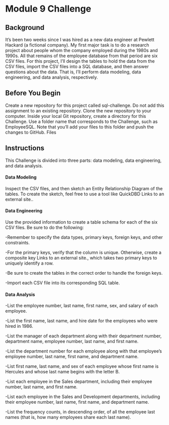 # Module 9 Challenge

## Background

It’s been two weeks since I was hired as a new data engineer at Pewlett Hackard (a fictional company). My first major task is to do a research project about people whom the company employed during the 1980s and 1990s. All that remains of the employee database from that period are six CSV files.
For this project, I’ll design the tables to hold the data from the CSV files, import the CSV files into a SQL database, and then answer questions about the data. That is, I’ll perform data modeling, data engineering, and data analysis, respectively.

## Before You Begin

Create a new repository for this project called sql-challenge. Do not add this assignment to an existing repository.
Clone the new repository to your computer.
Inside your local Git repository, create a directory for this Challenge. Use a folder name that corresponds to the Challenge, such as EmployeeSQL.
Note that you’ll add your files to this folder and push the changes to GitHub.
Files

## Instructions

This Challenge is divided into three parts: data modeling, data engineering, and data analysis.

#### Data Modeling

Inspect the CSV files, and then sketch an Entity Relationship Diagram of the tables. To create the sketch, feel free to use a tool like QuickDBD Links to an external site..

#### Data Engineering

Use the provided information to create a table schema for each of the six CSV files. Be sure to do the following:

  -Remember to specify the data types, primary keys, foreign keys, and other constraints.
  
  -For the primary keys, verify that the column is unique. Otherwise, create a composite key Links to an external site., which takes two primary keys to uniquely identify a row.
  
  -Be sure to create the tables in the correct order to handle the foreign keys.
  
  -Import each CSV file into its corresponding SQL table.

#### Data Analysis

  -List the employee number, last name, first name, sex, and salary of each employee.
  
  -List the first name, last name, and hire date for the employees who were hired in 1986.
  
  -List the manager of each department along with their department number, department name, employee number, last name, and first name.
  
  -List the department number for each employee along with that employee’s employee number, last name, first name, and department name.
  
  -List first name, last name, and sex of each employee whose first name is Hercules and whose last name begins with the letter B.
  
  -List each employee in the Sales department, including their employee number, last name, and first name.
  
  -List each employee in the Sales and Development departments, including their employee number, last name, first name, and department name.
  
  -List the frequency counts, in descending order, of all the employee last names (that is, how many employees share each last name).
